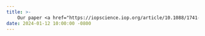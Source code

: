 ```yaml
---
title: >-
    Our paper <a href="https://iopscience.iop.org/article/10.1088/1741-2552/ad141e" target="_blank"> "Evaluating and benchmarking the EEG signal quality of high-density, dry MXene-based electrode arrays against gelled Ag/AgCl electrodes"</a> has been aceepted for publication at the <em>Journal of Neural Engineering</em>.
date: 2024-01-12 10:00:00 -0800
---
```


